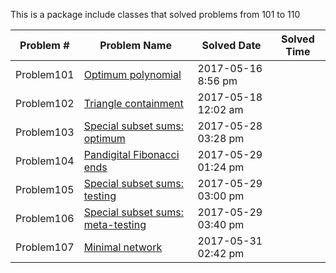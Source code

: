 This is a package include classes that solved problems from 101 to 110


|   Problem #   | Problem Name  |  Solved Date  |  Solved Time  |
| ------------- | ------------- | ------------- | ------------- |
|   Problem101  | [Optimum polynomial](https://projecteuler.net/problem=101)  | 2017-05-16 8:56 pm |
|   Problem102  | [Triangle containment](https://projecteuler.net/problem=102)  | 2017-05-18 12:02 am |
|   Problem103  | [Special subset sums: optimum](https://projecteuler.net/problem=103)  | 2017-05-28 03:28 pm |
|   Problem104  | [Pandigital Fibonacci ends](https://projecteuler.net/problem=104)  | 2017-05-29 01:24 pm |
|   Problem105  | [Special subset sums: testing](https://projecteuler.net/problem=105)  | 2017-05-29 03:00 pm |
|   Problem106  | [Special subset sums: meta-testing](https://projecteuler.net/problem=106)  | 2017-05-29 03:40 pm |
|   Problem107  | [Minimal network](https://projecteuler.net/problem=107)  | 2017-05-31 02:42 pm |



